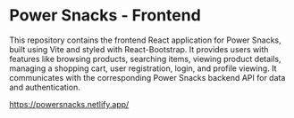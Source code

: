 # Power Snacks - Frontend

This repository contains the frontend React application for Power Snacks, built using Vite and styled with React-Bootstrap. It provides users with features like browsing products, searching items, viewing product details, managing a shopping cart, user registration, login, and profile viewing. It communicates with the corresponding Power Snacks backend API for data and authentication.

https://powersnacks.netlify.app/